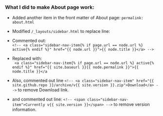 
### What I did to make About page work: 
- Added another item in the front matter of About page: ```permalink: about.html```
- Modified ```/_layouts/sidebar.html``` to replace line: 
- Commented out:   
```<!-- <a class="sidebar-nav-item{% if page.url == node.url %} active{% endif %}" href="{{ node.url }}">{{ node.title }}</a> -->```  
- Replaced with:  
``` <a class="sidebar-nav-item{% if page.url == node.url %} active{% endif %}" href="{{ site.baseurl }}{{ node.permalink }}">{{ node.title }}</a```  

- Also, commented out line ```<!-- <a class="sidebar-nav-item" href="{{ site.github.repo }}/archive/v{{ site.version }}.zip">Download</a> -->``` to remove Download link.  
- and commented out line: ```<!-- <span class="sidebar-nav-item">Currently v{{ site.version }}</span> -->``` to remove version information. 
